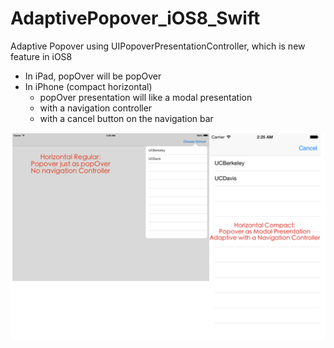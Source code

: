 AdaptivePopover_iOS8_Swift
====================

Adaptive Popover using UIPopoverPresentationController, which is new feature in iOS8
* In iPad, popOver will be popOver
* In iPhone (compact horizontal)
    * popOver presentation will like a modal presentation
    * with a navigation controller
    * with a cancel button on the navigation bar

![ScreenShot](https://raw.githubusercontent.com/frogcjn/AdaptivePopover_iOS8_Swift/master/ScreenShot.png)
